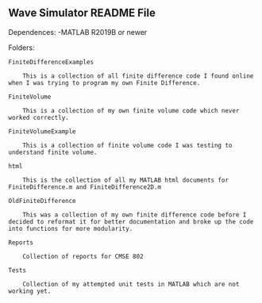 Wave Simulator README File
-------------------------------------

Dependences:
-MATLAB R2019B or newer

Folders:

	FiniteDifferenceExamples

		This is a collection of all finite difference code I found online when I was trying to program my own Finite Difference.

	FiniteVolume

		This is a collection of my own finite volume code which never worked correctly.

	FiniteVolumeExample

		This is a collection of finite volume code I was testing to understand finite volume.

	html

		This is the collection of all my MATLAB html documents for FiniteDifference.m and FiniteDifference2D.m
	
	OldFiniteDifference

		This was a collection of my own finite difference code before I decided to reformat it for better documentation and broke up the code into functions for more modularity.
	
	Reports

		Collection of reports for CMSE 802

	Tests

		Collection of my attempted unit tests in MATLAB which are not working yet.	